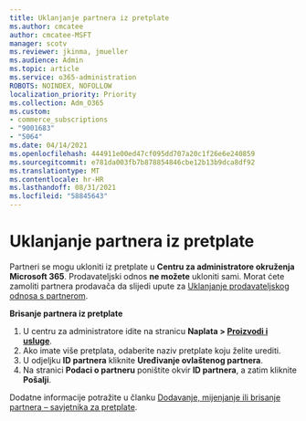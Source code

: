 ```yaml
---
title: Uklanjanje partnera iz pretplate
ms.author: cmcatee
author: cmcatee-MSFT
manager: scotv
ms.reviewer: jkinma, jmueller
ms.audience: Admin
ms.topic: article
ms.service: o365-administration
ROBOTS: NOINDEX, NOFOLLOW
localization_priority: Priority
ms.collection: Adm_O365
ms.custom:
- commerce_subscriptions
- "9001683"
- "5064"
ms.date: 04/14/2021
ms.openlocfilehash: 444911e00ed47cf095dd707a20c1f26e6e240859
ms.sourcegitcommit: e781da003fb7b878854846cbe12b13b9dca8df92
ms.translationtype: MT
ms.contentlocale: hr-HR
ms.lasthandoff: 08/31/2021
ms.locfileid: "58845643"
---
```

# <a name="remove-a-partner-from-a-subscription"></a>Uklanjanje partnera iz pretplate

Partneri se mogu ukloniti iz pretplate u **Centru za administratore okruženja Microsoft 365**. Prodavateljski odnos **ne možete** ukloniti sami. Morat ćete zamoliti partnera prodavača da slijedi upute za [Uklanjanje prodavateljskog odnosa s partnerom](https://docs.microsoft.com/partner-center/remove-a-relationship).

**Brisanje partnera iz pretplate**

1. U centru za administratore idite na stranicu **Naplata > [Proizvodi i usluge](https://go.microsoft.com/fwlink/p/?linkid=842054)**.
2. Ako imate više pretplata, odaberite naziv pretplate koju želite urediti.
3. U odjeljku **ID partnera** kliknite **Uređivanje ovlaštenog partnera**.
4. Na stranici **Podaci o partneru** poništite okvir **ID partnera**, a zatim kliknite **Pošalji**.

Dodatne informacije potražite u članku [Dodavanje, mijenjanje ili brisanje partnera – savjetnika za pretplate](https://docs.microsoft.com/microsoft-365/admin/misc/add-partner?view=o365-worldwide).
